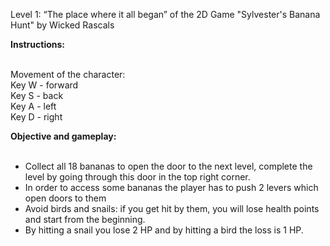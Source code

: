 Level 1: “The place where it all began” of the 2D Game "Sylvester's Banana Hunt" by Wicked Rascals

<b>Instructions:</b><br><br>

Movement of the character:<br>
Key W - forward<br>
Key S - back<br>
Key A - left<br>
Key D - right<br>

<b>Objective and gameplay:</b><br><br>
- Collect all 18 bananas to open the door to the next level, complete the level by going through this door in the top right corner.<br>
- In order to access some bananas the player has to push 2 levers which open doors to them<br>
- Avoid birds and snails: if you get hit by them, you will lose health points and start from the beginning. <br>
- By hitting a snail you lose 2 HP and by hitting a bird the loss is 1 HP.
